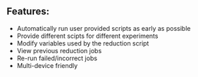 ## Features:

* Automatically run user provided scripts as early as possible
* Provide different scipts for different experiments
* Modify variables used by the reduction script
* View previous reduction jobs
* Re-run failed/incorrect jobs
* Multi-device friendly
